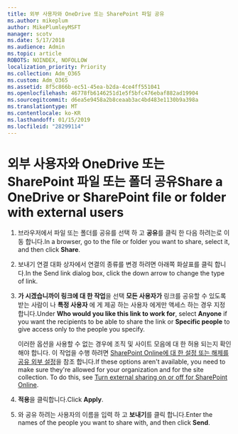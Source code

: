 ```yaml
---
title: 외부 사용자와 OneDrive 또는 SharePoint 파일 공유
ms.author: mikeplum
author: MikePlumleyMSFT
manager: scotv
ms.date: 5/17/2018
ms.audience: Admin
ms.topic: article
ROBOTS: NOINDEX, NOFOLLOW
localization_priority: Priority
ms.collection: Adm_O365
ms.custom: Adm_O365
ms.assetid: 8f5c866b-ec51-45ea-b2da-4ce4ff551041
ms.openlocfilehash: 46778fb6146251d1e5f5bfc476ebaf882ad19904
ms.sourcegitcommit: d6ea5e9458a2b8ceaab3ac4bd483e1130b9a398a
ms.translationtype: MT
ms.contentlocale: ko-KR
ms.lasthandoff: 01/15/2019
ms.locfileid: "28299114"
---
```

# <a name="share-a-onedrive-or-sharepoint-file-or-folder-with-external-users"></a><span data-ttu-id="6c3e8-102">외부 사용자와 OneDrive 또는 SharePoint 파일 또는 폴더 공유</span><span class="sxs-lookup"><span data-stu-id="6c3e8-102">Share a OneDrive or SharePoint file or folder with external users</span></span>

1. <span data-ttu-id="6c3e8-103">브라우저에서 파일 또는 폴더를 공유를 선택 하 고 **공유**를 클릭 한 다음 하려는로 이동 합니다.</span><span class="sxs-lookup"><span data-stu-id="6c3e8-103">In a browser, go to the file or folder you want to share, select it, and then click **Share**.</span></span>
    
2. <span data-ttu-id="6c3e8-104">보내기 연결 대화 상자에서 연결의 종류를 변경 하려면 아래쪽 화살표를 클릭 합니다.</span><span class="sxs-lookup"><span data-stu-id="6c3e8-104">In the Send link dialog box, click the down arrow to change the type of link.</span></span>
    
3. <span data-ttu-id="6c3e8-105">**가 시겠습니까이 링크에 대 한 작업**을 선택 **모든 사용자가** 링크를 공유할 수 있도록 받는 사람이 나 **특정 사용자** 에 게 제공 하는 사용자 에게만 액세스 하는 경우 지정 합니다.</span><span class="sxs-lookup"><span data-stu-id="6c3e8-105">Under **Who would you like this link to work for**, select **Anyone** if you want the recipients to be able to share the link or **Specific people** to give access only to the people you specify.</span></span> 
    
    <span data-ttu-id="6c3e8-p101">이러한 옵션을 사용할 수 없는 경우에 조직 및 사이트 모음에 대 한 허용 되는지 확인 해야 합니다. 이 작업을 수행 하려면 [SharePoint Online에 대 한 설정 또는 해제를 공유 외부 설정](https://go.microsoft.com/fwlink/?linkid=866426)을 참조 합니다.</span><span class="sxs-lookup"><span data-stu-id="6c3e8-p101">If these options aren't available, you need to make sure they're allowed for your organization and for the site collection. To do this, see [Turn external sharing on or off for SharePoint Online](https://go.microsoft.com/fwlink/?linkid=866426).</span></span>
    
4. <span data-ttu-id="6c3e8-108">**적용**을 클릭합니다.</span><span class="sxs-lookup"><span data-stu-id="6c3e8-108">Click **Apply**.</span></span>
    
5. <span data-ttu-id="6c3e8-109">와 공유 하려는 사용자의 이름을 입력 하 고 **보내기**를 클릭 합니다.</span><span class="sxs-lookup"><span data-stu-id="6c3e8-109">Enter the names of the people you want to share with, and then click **Send**.</span></span>
    

